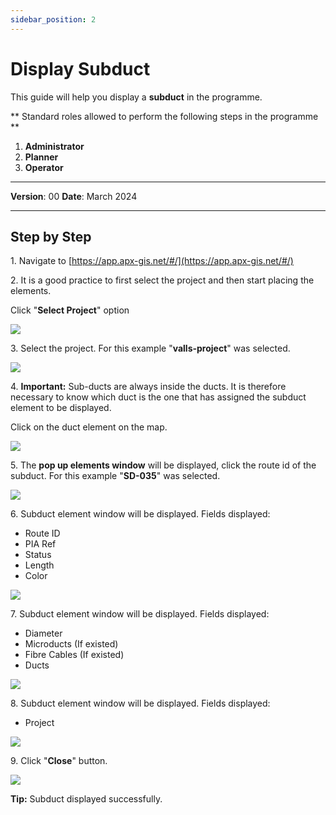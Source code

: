 ```yaml
---
sidebar_position: 2
---
```


# Display Subduct

This guide will help you display a **subduct** in the programme.

** Standard roles allowed to perform the following steps in the programme **

1.	**Administrator**
2.  **Planner**
3. **Operator**

------------

**Version**: 00
**Date**: March 2024

------------
## **Step by Step**


1\. Navigate to [https://app.apx-gis.net/#/](https://app.apx-gis.net/#/)


2\. It is a good practice to first select the project and then start placing the elements.

Click "**Select Project**" option

![](https://ajeuwbhvhr.cloudimg.io/colony-recorder.s3.amazonaws.com/files/2024-01-31/adfc5210-5a7f-4fd3-825a-f74d9f7a2430/ascreenshot.jpeg?tl_px=0,0&br_px=1238,692&force_format=png&width=1120.0&wat=1&wat_opacity=1&wat_gravity=northwest&wat_url=https://colony-recorder.s3.amazonaws.com/images/watermarks/14B8A6_standard.png&wat_pad=467,-1)


3\. Select the project. For this example "**valls-project**" was selected.

![](https://ajeuwbhvhr.cloudimg.io/colony-recorder.s3.amazonaws.com/files/2024-01-31/d01b42d4-da21-40e3-bd3a-2fd8adfcdac9/ascreenshot.jpeg?tl_px=0,0&br_px=1238,692&force_format=png&width=1120.0&wat=1&wat_opacity=1&wat_gravity=northwest&wat_url=https://colony-recorder.s3.amazonaws.com/images/watermarks/14B8A6_standard.png&wat_pad=468,191)


4\. **Important:** Sub-ducts are always inside the ducts. It is therefore necessary to know which duct is the one that has assigned the subduct element to be displayed. 

Click on the duct element on the map.

![](https://ajeuwbhvhr.cloudimg.io/colony-recorder.s3.amazonaws.com/files/2024-01-31/130d21f8-002c-4c6a-a8fa-499c2ac29b17/ascreenshot.jpeg?tl_px=0,0&br_px=1921,791&force_format=png&width=1120.0&wat=1&wat_opacity=1&wat_gravity=northwest&wat_url=https://colony-recorder.s3.amazonaws.com/images/watermarks/14B8A6_standard.png&wat_pad=566,200)


5\. The **pop up elements window** will be displayed, click the route id of the subduct. For this example "**SD-035**" was selected.

![](https://ajeuwbhvhr.cloudimg.io/colony-recorder.s3.amazonaws.com/files/2024-01-31/2874675a-c28c-4d76-9506-284ea4a79059/ascreenshot.jpeg?tl_px=236,0&br_px=1475,692&force_format=png&width=1120.0&wat=1&wat_opacity=1&wat_gravity=northwest&wat_url=https://colony-recorder.s3.amazonaws.com/images/watermarks/14B8A6_standard.png&wat_pad=524,261)


6\. Subduct element window will be displayed. Fields displayed:

- Route ID
- PIA Ref
- Status
- Length
- Color

![](https://ajeuwbhvhr.cloudimg.io/colony-recorder.s3.amazonaws.com/files/2024-01-31/256a37db-f38d-4971-bdb5-8ee6676c029e/screenshot.jpeg?tl_px=0,0&br_px=1566,889&force_format=png&width=1120.0)


7\. Subduct element window will be displayed.  Fields displayed:

- Diameter
- Microducts (If existed)
- Fibre Cables (If existed)
- Ducts

![](https://ajeuwbhvhr.cloudimg.io/colony-recorder.s3.amazonaws.com/files/2024-01-31/bbd9392d-b3d8-43d0-83d0-0613ff8e26e2/screenshot.jpeg?tl_px=0,0&br_px=1573,889&force_format=png&width=1120.0)


8\. Subduct element window will be displayed. Fields displayed:

- Project

![](https://ajeuwbhvhr.cloudimg.io/colony-recorder.s3.amazonaws.com/files/2024-01-31/5730d70c-4d9f-4f47-b30f-1e07042f6765/screenshot.jpeg?tl_px=0,0&br_px=1601,889&force_format=png&width=1120.0)


9\. Click "**Close**" button.

![](https://ajeuwbhvhr.cloudimg.io/colony-recorder.s3.amazonaws.com/files/2024-01-31/b16c2b5d-640c-4967-9612-f681dd863967/ascreenshot.jpeg?tl_px=0,0&br_px=1719,791&force_format=png&width=1120.0&wat=1&wat_opacity=1&wat_gravity=northwest&wat_url=https://colony-recorder.s3.amazonaws.com/images/watermarks/14B8A6_standard.png&wat_pad=300,454)


**Tip:** Subduct displayed successfully.


